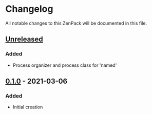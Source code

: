 # Changelog
All notable changes to this ZenPack will be documented in this file.

## [Unreleased]
### Added
- Process organizer and process class for 'named'

## [0.1.0] - 2021-03-06
### Added
- Initial creation

[Unreleased]: https://github.com/baileytj3/ZenPacks.baileytj.BIND9/compare/v0.1.0...HEAD
[0.1.0]: https://github.com/baileytj3/ZenPacks.baileytj.BIND9/releases/tags/v0.1.0
